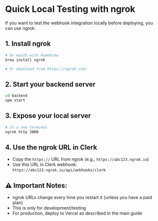# Quick Local Testing with ngrok

If you want to test the webhook integration locally before deploying, you can use ngrok:

## 1. Install ngrok
```bash
# On macOS with Homebrew
brew install ngrok

# Or download from https://ngrok.com/
```

## 2. Start your backend server
```bash
cd backend
npm start
```

## 3. Expose your local server
```bash
# In a new terminal
ngrok http 3000
```

## 4. Use the ngrok URL in Clerk
- Copy the `https://` URL from ngrok (e.g., `https://abc123.ngrok.io`)
- Use this URL in Clerk webhook: `https://abc123.ngrok.io/api/webhooks/clerk`

## ⚠️ Important Notes:
- ngrok URLs change every time you restart it (unless you have a paid plan)
- This is only for development/testing
- For production, deploy to Vercel as described in the main guide
